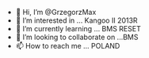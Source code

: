 - 👋 Hi, I’m @GrzegorzMax
- 👀 I’m interested in ... Kangoo II  2013R 
- 🌱 I’m currently learning ... BMS RESET
- 💞️ I’m looking to collaborate on ...BMS
- 📫 How to reach me ... POLAND 

<!---
GrzegorzMax/GrzegorzMax is a ✨ special ✨ repository because its `README.md` (this file) appears on your GitHub profile.
You can click the Preview link to take a look at your changes.
--->
